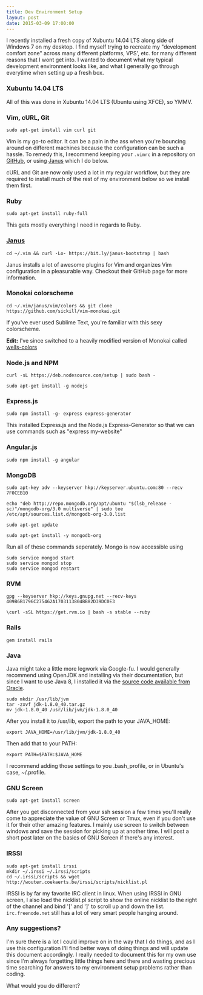 ```yaml
---
title: Dev Environment Setup
layout: post
date: 2015-03-09 17:00:00
---
```


I recently installed a fresh copy of Xubuntu 14.04 LTS along side of
Windows 7 on my desktop. I find myself trying to recreate my
"development comfort zone" across many different platforms, VPS', etc.
for many different reasons that I wont get into. I wanted to document
what my typical development environment looks like, and what I generally
go through everytime when setting up a fresh box.

### Xubuntu 14.04 LTS

All of this was done in Xubuntu 14.04 LTS (Ubuntu using XFCE), so YMMV.

### Vim, cURL, Git

    sudo apt-get install vim curl git

Vim is my go-to editor. It can be a pain in the ass when you're bouncing
around on different machines because the configuration can be such a
hassle. To remedy this, I recommend keeping your `.vimrc` in a
repository on [GitHub](http://github.com), or using
[Janus](http://github.com/carlhuda/janus) which I do below.

cURL and Git are now only used a lot in my regular workflow, but they
are required to install much of the rest of my environment below so we
install them first.

### Ruby

    sudo apt-get install ruby-full

This gets mostly everything I need in regards to Ruby.

### [Janus](http://github.com/carlhuda/janus)

    cd ~/.vim && curl -Lo- https://bit.ly/janus-bootstrap | bash

Janus installs a lot of awesome plugins for Vim and organizes Vim
configuration in a pleasurable way. Checkout their GitHub page for more
information.

### Monokai colorscheme

    cd ~/.vim/janus/vim/colors && git clone https://github.com/sickill/vim-monokai.git

If you've ever used Sublime Text, you're familiar with this sexy
colorscheme.

<strong>Edit:</strong> I've since switched to a heavily modified version of Monokai called [wells-colors](https://github.com/wellsjo/wells-colorscheme.vim)

### Node.js and NPM

    curl -sL https://deb.nodesource.com/setup | sudo bash -

    sudo apt-get install -g nodejs

### Express.js

    sudo npm install -g- express express-generator

This installed Express.js and the Node.js Express-Generator so that we
can use commands such as "express my-website"

### Angular.js

    sudo npm install -g angular

### MongoDB

    sudo apt-key adv --keyserver hkp://keyserver.ubuntu.com:80 --recv 7F0CEB10

    echo "deb http://repo.mongodb.org/apt/ubuntu "$(lsb_release -sc)"/mongodb-org/3.0 multiverse" | sudo tee /etc/apt/sources.list.d/mongodb-org-3.0.list

    sudo apt-get update

    sudo apt-get install -y mongodb-org

Run all of these commands seperately. Mongo is now accessible using

    sudo service mongod start
    sudo service mongod stop
    sudo service mongod restart

### RVM

    gpg --keyserver hkp://keys.gnupg.net --recv-keys 409B6B1796C275462A1703113804BB82D39DC0E3

    \curl -sSL https://get.rvm.io | bash -s stable --ruby

### Rails

    gem install rails

### Java

Java might take a little more legwork via Google-fu. I would generally
recommend using OpenJDK and installing via their documentation, but
since I want to use Java 8, I installed it via the [source code
available from
Oracle](http://www.oracle.com/technetwork/java/javase/downloads/index.html).

    sudo mkdir /usr/lib/jvm
    tar -zxvf jdk-1.8.0_40.tar.gz
    mv jdk-1.8.0_40 /usr/lib/jvm/jdk-1.8.0_40

After you install it to /usr/lib, export the path to your JAVA_HOME:

    export JAVA_HOME=/usr/lib/jvm/jdk-1.8.0_40

Then add that to your PATH:

    export PATH=$PATH:$JAVA_HOME

I recommend adding those settings to you .bash_profile, or in Ubuntu's
case, ~/.profile.

### GNU Screen

    sudo apt-get install screen

After you get disconnected from your ssh session a few times you'll
really come to appreciate the value of GNU Screen or Tmux, even if you
don't use it for their other amazing features. I mainly use screen to
switch between windows and save the session for picking up at another
time. I will post a short post later on the basics of GNU Screen if
there's any interest.

### IRSSI

    sudo apt-get install irssi
    mkdir ~/.irssi ~/.irssi/scripts
    cd ~/.irssi/scripts && wget http://wouter.coekaerts.be/irssi/scripts/nicklist.pl

IRSSI is by far my favorite IRC client in linux. When using IRSSI in GNU
screen, I also load the nicklist.pl script to show the online nicklist
to the right of the channel and bind '[' and ']' to scroll up and down
the list. `irc.freenode.net` still has a lot of very smart people
hanging around.


### Any suggestions?

I'm sure there is a lot I could improve on in the way that I do things,
and as I use this configuration I'll find better ways of doing things
and will update this document accordingly. I really needed to document
this for my own use since I'm always forgetting little things here and
there and wasting precious time searching for answers to my environment
setup problems rather than coding.

What would you do different?
